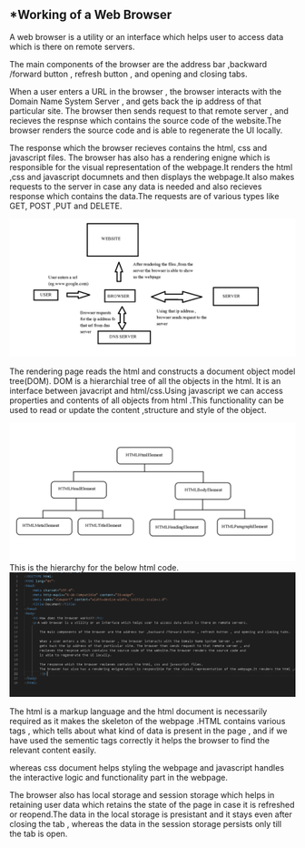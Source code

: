## *Working of a Web Browser

A web browser is a utility or an interface which helps user to access data which is there on remote servers.

The main components of the browser are the address bar ,backward /forward button , refresh button , and opening and closing tabs.

When a user enters a URL in the browser , the browser interacts with the Domain Name System Server , and
gets back the ip address of that particular site. The browser then sends request to that remote server , and
recieves the respnse which contains the source code of the website.The browser renders the source code and
is able to regenerate the UI locally.

The response which the browser recieves contains the html, css and javascript files.
The browser has also has a rendering enigne which is responsible for the visual representation of the webpage.It renders the html ,css  and javascript documnets and then displays the webpage.It also makes requests to the server in case any data is needed and also recieves response which contains the data.The requests are of various types like GET, POST ,PUT and DELETE.


![My image](./images/browser.png)

The rendering page reads the html and constructs a document object model tree(DOM). DOM is a hierarchial tree of all the objects in the html. It is an interface between javacript and html/css.Using javascript we can access  properties and contents of all objects from html .This functionality can be used to read or update the content ,structure and style of the object.

![My image](./images/hierarchy-diag.png)
This is the hierarchy for the below html code.
![My image](./images/html.PNG)


The html is a markup language and the html document is necessarily required as it makes the skeleton of the webpage .HTML contains various tags , which tells about what kind of data is present in the page , and if we have used the sementic tags correctly it helps the browser to find the relevant content easily.

whereas css document helps styling the webpage and javascript handles the interactive logic and functionality part in the webpage.

The browser also has local storage and session storage which helps in retaining user data which retains the state of the page in case it is refreshed or reopend.The data in the local storage is presistant and it stays even after closing the tab , whereas the data in the session storage persists only till the tab is open.

